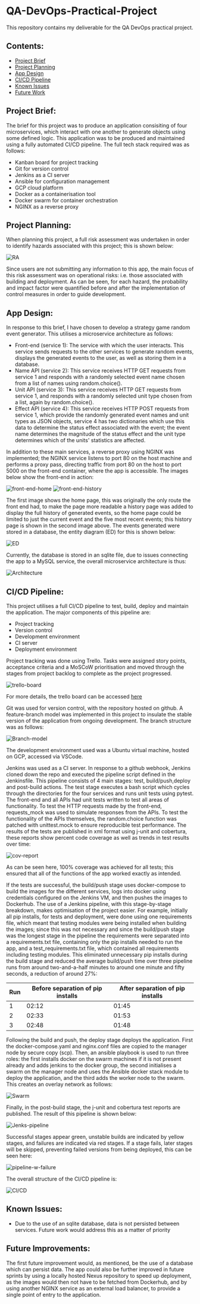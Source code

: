 # QA-DevOps-Practical-Project  
This repository contains my deliverable for the QA DevOps practical project.

## Contents:  
*  [Project Brief](#Project-Brief)
*  [Project Planning](#Project-Planning)
*  [App Design](#App-Design)
*  [CI/CD Pipeline](#CI/CD-Pipeline)
*  [Known Issues](#Known-Issues)
*  [Future Work](#Future-Work)

## Project Brief:  
The brief for this project was to produce an application consisiting of four microservices, which interact with one another to generate objects using some defined logic. This application was to be produced and maintained using a fully automated CI/CD pipeline. The full tech stack required was as follows:  
* Kanban board for project tracking
* Git for version control
* Jenkins as a CI server
* Ansible for configuration management
* GCP cloud platform
* Docker as a containerisation tool
* Docker swarm for container orchestration
* NGINX as a reverse proxy  

## Project Planning:
When planning this project, a full risk assessment was undertaken in order to identify hazards associated with this project; this is shown below:

![RA](https://i.imgur.com/qJS8FBj.png)

Since users are not submitting any information to this app, the main focus of this risk assessment was on operational risks: i.e. those associated with building and deployment. As can be seen, for each hazard, the probability and impact factor were quantified before and after the implementation of control measures in order to guide development.

## App Design:  
In response to this brief, I have chosen to develop a strategy game random event generator. This utilises a microservice architecture as follows:  
* Front-end (service 1): The service with which the user interacts. This service sends requests to the other services to generate random events, displays the generated events to the user, as well as storing them in a database.
* Name API (service 2): This service receives HTTP GET requests from service 1 and responds with a randomly selected event name chosen from a list of names using random.choice().
* Unit API (service 3): This service receives HTTP GET requests from service 1, and responds with a randomly selected unit type chosen from a list, again by random.choice().
* Effect API (service 4): This service receives HTTP POST requests from service 1, which provide the randomly generated event names and unit types as JSON objects, service 4 has two dictionaries which use this data to determine the status effect associated with the event; the event name determines the magnitude of the status effect and the unit type determines which of the units' statistics are affected.

In addition to these main services, a reverse proxy using NGINX was implemented; the NGINX service listens to port 80 on the host machine and performs a proxy pass, directing traffic from port 80 on the host to port 5000 on the front-end container, where the app is accessible. The images below show the front-end in action:  

![front-end-home](https://i.imgur.com/imVhUta.png) ![front-end-history](https://i.imgur.com/MugpPxv.png)

The first image shows the home page, this was originally the only route the front end had, to make the page more readable a history page was added to display the full history of generated events, so the home page could be limited to just the current event and the five most recent events; this history page is shown in the second image above. The events generated were stored in a database, the entity diagram (ED) for this is shown below:

![ED](https://i.imgur.com/0dN4mk6.png)

Currently, the database is stored in an sqlite file, due to issues connecting the app to a MySQL service, the overall microservice architecture is thus:

![Architecture](https://i.imgur.com/42mJcPR.png)

## CI/CD Pipeline:
This project utilises a full CI/CD pipeline to test, build, deploy and maintain the application. The major components of this pipeline are:
* Project tracking
* Version control
* Development environment
* CI server
* Deployment environment  

Project tracking was done using Trello. Tasks were assigned story points, acceptance criteria and a MoSCoW prioritisation and moved through the stages from project backlog to complete as the project progressed. 

![trello-board](https://i.imgur.com/hNSLsh4.png)  

For more details, the trello board can be accessed [here](https://trello.com/b/75rHr6yu/practical-project)

Git was used for version control, with the repository hosted on github. A feature-branch model was implemented in this project to insulate the stable version of the application from ongoing development. The branch structure was as follows:  

![Branch-model](https://i.imgur.com/ZRUkDvL.png)

The development environment used was a Ubuntu virtual machine, hosted on GCP, accessed via VSCode. 

Jenkins was used as a CI server. In response to a github webhook, Jenkins cloned down the repo and executed the pipeline script defined in the Jenkinsfile. This pipeline consists of 4 main stages: test, build/push,deploy and post-build actions. The test stage executes a bash script which cycles through the directories for the four services and runs unit tests using pytest. The front-end and all APIs had unit tests written to test all areas of functionality. To test the HTTP requests made by the front-end, requests_mock was used to simulate responses from the APIs. To test the functionality of the APIs themselves, the random.choice function was patched with unittest.mock to ensure reproducible test performance. The results of the tests are published in xml format using j-unit and cobertura, these reports show percent code coverage as well as trends in test results over time:  

![cov-report](https://i.imgur.com/Iz5vh4z.png)

As can be seen here, 100% coverage was achieved for all tests; this ensured that all of the functions of the app worked exactly as intended.

If the tests are successful, the build/push stage uses docker-compose to build the images for the different services, logs into docker using credentials configured on the Jenkins VM, and then pushes the images to Dockerhub. The use of a Jenkins pipeline, with this stage-by-stage breakdown, makes optimisation of the project easier. For example, initially all pip installs, for tests and deployment, were done using one requirements file, which meant that testing modules were being installed when building the images; since this was not necessary and since the build/push stage was the longest stage in the pipeline the requirements were separated into a requirements.txt file, containing only the pip installs needed to run the app, and a test_requirements.txt file, which contained all requirements including testing modules. This eliminated unnecessary pip installs during the build stage and reduced the average build/push time over three pipeline runs from around two-and-a-half minutes to around one minute and fifty seconds, a reduction of around 27%:

| Run | Before separation of pip installs | After separation of pip installs |
| --- | --------------------------------- | -------------------------------- |
| 1   | 02:12                             | 01:45                            |
| 2   | 02:33                             | 01:53                            |
| 3   | 02:48                             | 01:48                            |

Following the build and push, the deploy stage deploys the application. First the docker-compose.yaml and nginx.conf files are copied to the manager node by secure copy (scp). Then, an ansible playbook is used to run three roles: the first installs docker on the swarm machines if it is not present already and adds jenkins to the docker group, the second initialises a swarm on the manager node and uses the Ansible docker stack module to deploy the application, and the third adds the worker node to the swarm. This creates an overlay network as follows:

![Swarm](https://i.imgur.com/RmMd02R.png)

Finally, in the post-build stage, the j-unit and cobertura test reports are published. The result of this pipeline is shown below:  

![Jenks-pipeline](https://i.imgur.com/wXi0QuL.png)

Successful stages appear green, unstable builds are indicated by yellow stages, and failures are indicated via red stages. If a stage fails, later stages will be skipped, preventing failed versions from being deployed, this can be seen here:  

![pipeline-w-failure](https://i.imgur.com/eUYHXy0.png)

The overall structure of the CI/CD pipeline is:

![CI/CD](https://i.imgur.com/p714e0J.png)

## Known Issues:
* Due to the use of an sqlite database, data is not persisted between services. Future work would address this as a matter of priority

## Future Improvements:  
The first future improvement would, as mentioned, be the use of a database which can persist data. The app could also be further improved in future sprints by using a locally hosted Nexus repository to speed up deployment, as the images would then not have to be fetched from Dockerhub, and by using another NGINX service as an external load balancer, to provide a single point of entry to the application.
